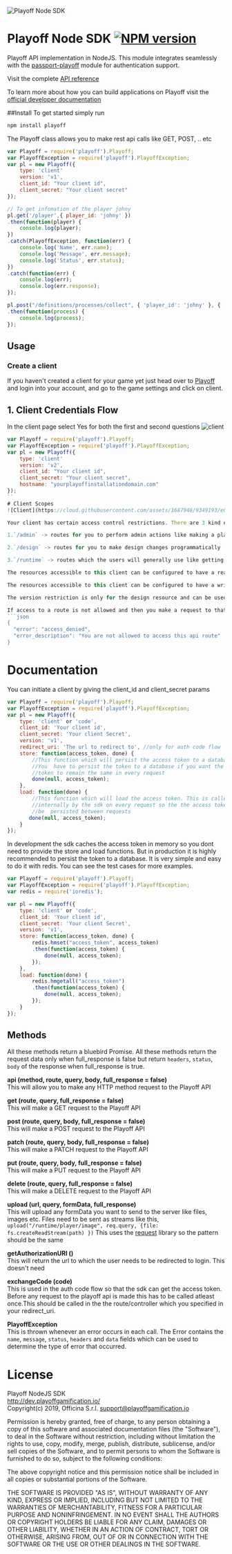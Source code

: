 ![Playoff Node SDK](https://dev.playoffgamification.io/images/assets/pl-node-sdk.png "Playoff Node SDK")

Playoff Node SDK [![NPM version](https://badge.fury.io/js/playoff.svg)](https://www.npmjs.com/package/playoff)
=================

Playoff API implementation in NodeJS. This module integrates seamlessly with the [passport-playoff](https://github.com/playoff/passport-playoff) module for authentication support.

Visit the complete [API reference](http://dev.playoffgamification.io/docs/api)

To learn more about how you can build applications on Playoff visit the [official developer documentation](http://dev.playoffgamification.io)

##Install
To get started simply run

```sh
npm install playoff
```

The Playoff class allows you to make rest api calls like GET, POST, .. etc
```js
var Playoff = require('playoff').Playoff;
var PlayoffException = require('playoff').PlayoffException;
var pl = new Playoff({
    type: 'client'
    version: 'v1',
    client_id: "Your client id",
    client_secret: "Your client secret"
});

// To get infomation of the player johny
pl.get('/player',{ player_id: 'johny' }) 
.then(function(player) {
    console.log(player);
})
.catch(PlayoffException, function(err) {
    console.log('Name', err.name);
    console.log('Message', err.message);
    console.log('Status', err.status);
})
.catch(function(err) {
    console.log(err);
    console.log(err.response);
});

pl.post("/definitions/processes/collect", { 'player_id': 'johny' }, { 'name': 'My First Process' })
.then(function(process) {
    console.log(process);
});

```

## Usage
### Create a client
If you haven't created a client for your game yet just head over to [Playoff](http://playoffgamification.io) and login into your account, and go to the game settings and click on client.

## 1. Client Credentials Flow
In the client page select Yes for both the first and second questions
![client](https://cloud.githubusercontent.com/assets/1687946/7930229/2c2f14fe-0924-11e5-8c3b-5ba0c10f066f.png)
```js
var Playoff = require('playoff').Playoff;
var PlayoffException = require('playoff').PlayoffException;
var pl = new Playoff({
    type: 'client'
    version: 'v2',
    client_id: "Your client id",
    client_secret: "Your client secret",
    hostname: "yourplayoffinstallationdomain.com"
});
``
# Client Scopes
![Client](https://cloud.githubusercontent.com/assets/1687946/9349193/e00fe91c-465f-11e5-8094-6e03c64a662c.png)

Your client has certain access control restrictions. There are 3 kind of resources in the Playoff REST API they are

1.`/admin` -> routes for you to perform admin actions like making a player join a team

2.`/design` -> routes for you to make design changes programmatically

3.`/runtime` -> routes which the users will generally use like getting a player profile, playing an action

The resources accessible to this client can be configured to have a read permission that means only `GET` requests will work.

The resources accessible to this client can be configured to have a write permission that means only `POST`, `PATCH`, `PUT`, `DELETE` requests will work.

The version restriction is only for the design resource and can be used to restrict the client from accessing any version of the game design other than the one specified. By default it allows all.

If access to a route is not allowed and then you make a request to that route then you will get an error like this,
```json
{
  "error": "access_denied",
  "error_description": "You are not allowed to access this api route"
}
```

# Documentation
You can initiate a client by giving the client_id and client_secret params
```js
var Playoff = require('playoff').Playoff;
var PlayoffException = require('playoff').PlayoffException;
var pl = new Playoff({
    type: 'client' or 'code',
    client_id: 'Your client id',
    client_secret: 'Your client Secret',
    version: 'v1',
    redirect_uri: 'The url to redirect to', //only for auth code flow
    store: function(access_token, done) {
        //This function which will persist the access token to a database.
        //You  have to persist the token to a database if you want the access
        //token to remain the same in every request
        done(null, access_token);
    }, 
    load: function(done) {
        //This function which will load the access token. This is called 
        //internally by the sdk on every request so the the access token can 
        //be  persisted between requests
       done(null, access_token);
    }
});
```

In development the sdk caches the access token in memory so you dont need to provide the store and load functions. But in production it is highly recommended to persist the token to a database. It is very simple and easy to do it with redis. You can see the test cases for more examples.

```js
var Playoff = require('playoff').Playoff;
var PlayoffException = require('playoff').PlayoffException;
var redis = require('ioredis');

var pl = new Playoff({
    type: 'client' or 'code',
    client_id: 'Your client id',
    client_secret: 'Your client Secret',
    version: 'v1',
    store: function(access_token, done) {
        redis.hmset("access_token", access_token)
        .then(function(access_token) {
            done(null, access_token);
        });
    }, 
    load: function(done) {
        redis.hmgetall("access_token")
        .then(function(access_token) {
            done(null, access_token);
        });
    }
});
```

## Methods
All these methods return a bluebird Promise.
All these methods return the request data only when full_response is false
but return `headers`, `status`, `body` of the response when full_response is true.

**api (method, route, query, body, full_response = false)**  
This will allow you to make any HTTP method request to the Playoff API

**get (route, query, full_response = false)**  
This will make a GET request to the Playoff API

**post (route, query, body, full_response = false)**  
This will make a POST request to the Playoff API

**patch (route, query, body, full_response = false)**  
This will make a PATCH request to the Playoff API

**put (route, query, body, full_response = false)**  
This will make a PUT request to the Playoff API

**delete (route, query, full_response = false)**  
This will make a DELETE request to the Playoff API

**upload (url, query, formData, full_response)**  
This will upload any formData you want to send to the server like files, images etc.
Files need to be sent as streams like this,
`upload("/runtime/player/image", req.query, {file: fs.createReadStream(path) })`
This uses the [request](https://github.com/request/request) library so the pattern should be the same

**getAuthorizationURI ()**  
This will return the url to which the user needs to be redirected to login.
This doesn't need

**exchangeCode (code)**  
This is used in the auth code flow so that the sdk can get the access token.
Before any request to the playoff api is made this has to be called atleast once.This should be called in the the route/controller which you specified in your redirect_uri.

**PlayoffException**  
This is thrown whenever an error occurs in each call. The Error contains the `name`, `message`, `status`, `headers` and `data` fields which can be used to determine the type of error that occurred.

License
=======
Playoff NodeJS SDK  
http://dev.playoffgamification.io/  
Copyright(c) 2019, Officina S.r.l. support@playoffgamification.io

Permission is hereby granted, free of charge, to any person obtaining a copy
of this software and associated documentation files (the "Software"), to deal
in the Software without restriction, including without limitation the rights
to use, copy, modify, merge, publish, distribute, sublicense, and/or sell
copies of the Software, and to permit persons to whom the Software is
furnished to do so, subject to the following conditions:

The above copyright notice and this permission notice shall be included in
all copies or substantial portions of the Software.

THE SOFTWARE IS PROVIDED "AS IS", WITHOUT WARRANTY OF ANY KIND, EXPRESS OR
IMPLIED, INCLUDING BUT NOT LIMITED TO THE WARRANTIES OF MERCHANTABILITY,
FITNESS FOR A PARTICULAR PURPOSE AND NONINFRINGEMENT. IN NO EVENT SHALL THE
AUTHORS OR COPYRIGHT HOLDERS BE LIABLE FOR ANY CLAIM, DAMAGES OR OTHER
LIABILITY, WHETHER IN AN ACTION OF CONTRACT, TORT OR OTHERWISE, ARISING FROM,
OUT OF OR IN CONNECTION WITH THE SOFTWARE OR THE USE OR OTHER DEALINGS IN
THE SOFTWARE.
